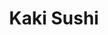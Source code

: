 ---
layout: place
title: "Kaki Sushi"
permalink: /california/san-diego/kaki-sushi.html
stateAbbr: CA
stateName: California
cityName: San Diego
seo:
  name: "Kaki Sushi"
  type: Restaurant
  links: null
description: "Looking for sushi in San Diego, California? Check out Kaki Sushi for a delightful Japanese dining experience. Enjoy a variety of sushi and other dishes in a ..."
place_id: ChIJwzz3tj_-24AR5RkGCuMbLVc
photos:
  - name: >-
      places/ChIJwzz3tj_-24AR5RkGCuMbLVc/photos/AeeoHcI0jzUnmKPGke7rk_tshEvj4uFwHO8DzRP0m8GM8WZnC8kymZjFGcd0XiwWjMeuADcCvPNq3Ub5Emp8KdL89JgFkPTU_IEn_-3RxtrFmiwMTA5XVTsddCYmqYaAIuTCHoyBXmEskBSjtOu94gUgd_wBCN1gIuslhgbBZajK5PTv0TvvyIJL6fwnp6bxtkEcp9Esbfi3M4mx6IBNuOBVdZPS7raGxnJ9pjwpbmnsgwM1kGaDljwV6P_q2onDtQptYU0YTl0vGqPaKr_dFZ9fr94mOAdZsi3tZj3TMzTLdrUzYvgtcqpixhutP7UvJzjvGnLJ9WLER2T1UumfzS2TI-ks8sEEaZSxJmfCekgUAvSbQtUaRQJYWxRBxEFTGywFEDY3w26jl7Kd0tdmxmh-H-vk_CrKn-Xn4aEFgy3QCQ0hUnrX
    widthPx: 1280
    heightPx: 960
    authorAttributions:
      - displayName: Vivian Phung
        uri: https://maps.google.com/maps/contrib/103702090138771477076
        photoUri: >-
          https://lh3.googleusercontent.com/a-/ALV-UjWCrpRyuSmcrpV-e8k-O1SJIkByFtNyp1JVznCbbQfiuK89vvZK=s100-p-k-no-mo
    flagContentUri: >-
      https://www.google.com/local/imagery/report/?cb_client=maps_api_places.places_api&image_key=!1e10!2sCIHM0ogKEICAgIDE39rRjQE&hl=en-US
    googleMapsUri: >-
      https://www.google.com/maps/place//data=!3m4!1e2!3m2!1sCIHM0ogKEICAgIDE39rRjQE!2e10!4m2!3m1!1s0x80dbfe3fb6f73cc3:0x572d1be30a0619e5
  - name: >-
      places/ChIJwzz3tj_-24AR5RkGCuMbLVc/photos/AeeoHcIRSopIzduXqMYZ-YpVZEUcOLN96svNLrgPJ1-ZG12oHXfS_4aBxLOuUSaBqQht_UPWci4KVznuXcBKQ-Ldwp9DDviOw1scVa2AUeKPbaLxOEKaQpasWtyIBLUt5PyS3_zC-CctgOtjpZrrk7JmfNpoukkDGtX2tmMpbTXR_27JYTGVw7HIM_fWqN0DRQT9YeHpkj9SWKJUuqwzpUAIhbfjgPKgZ94ugoEV5SX3mE2-IbL359ZQL-jIHqvq8mq_wcA_I6a4V7nqQgP7US35W9-BrMAsN9fDzTiFD3VJ8m0hzA
    widthPx: 4032
    heightPx: 3024
    authorAttributions:
      - displayName: Kaki Sushi
        uri: https://maps.google.com/maps/contrib/112609504014591287669
        photoUri: >-
          https://lh3.googleusercontent.com/a/ACg8ocLt_2SbnDSuwgR9jAKLjbfEzGD6edK6wNNcZJzJee9aCQWlhQ=s100-p-k-no-mo
    flagContentUri: >-
      https://www.google.com/local/imagery/report/?cb_client=maps_api_places.places_api&image_key=!1e10!2sAF1QipPd9Ov3UlzO8rCBbOcaZiNos61eUbPTtxKCmxGS&hl=en-US
    googleMapsUri: >-
      https://www.google.com/maps/place//data=!3m4!1e2!3m2!1sAF1QipPd9Ov3UlzO8rCBbOcaZiNos61eUbPTtxKCmxGS!2e10!4m2!3m1!1s0x80dbfe3fb6f73cc3:0x572d1be30a0619e5
  - name: >-
      places/ChIJwzz3tj_-24AR5RkGCuMbLVc/photos/AeeoHcKRDx1nHntt857Vowst8zzIEa3OtORy6qBqYYa-w9E30wBiHR8OGZY0MGP5W2ZjRqM2sD6Y8YA5UbsS5trj1tmoA-2oHqpRz3SrlFbErMKEsacXe_WH-53-pG3sxMqfxm6MTxX17PSYGsG629J8urvIr-61GKZOnC6l5AsShxs7OOUG3F2b138msFKmOKeyyWBqqvNF08vLpvvPUF1FJxy-lCfYMclZfzj5FW_YPK7fwj7LAxl5DFEFvx3OKe_0wvjQGtyp0cK_aUAzsgWm0cEJ3frEdgUTOn4YnuE7BBp3r04QyuIr9WgcbBVyziZhjblYsr6eHHL9D_KcDdW7NOAc6w2s7jNE66L9UmB7B1JEK3EpeSlRiOXhwtX8JxBBMxxIzckZu7ZtJXBrSixoutt3XKNTg-RXPDCTzvJ3XWwi6g
    widthPx: 4032
    heightPx: 3024
    authorAttributions:
      - displayName: Vita & Vox
        uri: https://maps.google.com/maps/contrib/112024050350466934263
        photoUri: >-
          https://lh3.googleusercontent.com/a-/ALV-UjXQ4scpln3ripT7aKeiW2l6V85Nsv83px9l1_K0KPFGiqlZCP3Z=s100-p-k-no-mo
    flagContentUri: >-
      https://www.google.com/local/imagery/report/?cb_client=maps_api_places.places_api&image_key=!1e10!2sCIHM0ogKEICAgMCAv-fvZw&hl=en-US
    googleMapsUri: >-
      https://www.google.com/maps/place//data=!3m4!1e2!3m2!1sCIHM0ogKEICAgMCAv-fvZw!2e10!4m2!3m1!1s0x80dbfe3fb6f73cc3:0x572d1be30a0619e5
  - name: >-
      places/ChIJwzz3tj_-24AR5RkGCuMbLVc/photos/AeeoHcKgM81jR1pf-IquGsyJVEncHP1T8GTgAgBuQucUaq3W9eoHJRW6cXNGLrLP4KI0YvrpFVykshR97ttDDyYfi7ZlsgpKZ5hdZqiSDQBt5NKzeFT6BsSbfcLvEJdp3JbUB07tPnpPLRe2CwZyAWc7IRLe6BQbKI8L1vM1DX-wYVR-414RR89ilnaHFfSp-8Z62TtcD0lVx-TJlMQfCuCzUia9c6TgeDXljAqK3oLdSqU2LusWYUgYP7bnOT2wxksNo7hnnMvD6k6d86ai7htA1zeQK-4dfgU02Z_JWGCNAqEKWFaMXLNELrL9AtwVmHignW3w6WLlAJ5FnEHSSEQqFgX91-YGPJeSeiF1aUhnKZDT7-_geGPY4FAJe2ZQFLQlUGeof0Sfh9hj_pbbOwPLEKM9VH51GCemTGqxTSZpqjeSUw
    widthPx: 4032
    heightPx: 3024
    authorAttributions:
      - displayName: m gann
        uri: https://maps.google.com/maps/contrib/103310895653136557272
        photoUri: >-
          https://lh3.googleusercontent.com/a-/ALV-UjWjv-6nlrakgfJCsNpVQeG5CzRN8LVIhYA7Sbap4-lZMv7EL0b8=s100-p-k-no-mo
    flagContentUri: >-
      https://www.google.com/local/imagery/report/?cb_client=maps_api_places.places_api&image_key=!1e10!2sCIHM0ogKEICAgICa8u_QLA&hl=en-US
    googleMapsUri: >-
      https://www.google.com/maps/place//data=!3m4!1e2!3m2!1sCIHM0ogKEICAgICa8u_QLA!2e10!4m2!3m1!1s0x80dbfe3fb6f73cc3:0x572d1be30a0619e5
  - name: >-
      places/ChIJwzz3tj_-24AR5RkGCuMbLVc/photos/AeeoHcL9upYDm5OzHM6rivfpVHfhrvoF4LkAg6DNyNv52h7XrbWsf62PPScOffALNm2NL6LTdNlLExJ31eesAAkwIcsrdUDKH7yEBT0qChyO3Z8cfsXgcJUypKjlW1-u2S4iPngBiXELM1xsK-JS9ZaB382zUaFpAV9gBfHrb5xqE6NUniR5-e-roOGgJ10LXXRNUSI9I_ozTONzcOE9xf0-AJt3SXDbSAHqnwGaWYBuFRvvv-zyqUineiYtT-fSEXotFt3nz2wAkIrRz4hiQ7QywvcMCQSrwi7Hsn_zEdUo9fx0r0IbFLmHN6zqLO4KYZFIEVHm5o78CFYfPTpk2l7SZxhp_mxlMWH2rYM6a74JkeHJHLEIxeOfr5DykLI_e-I63_7GpjuHXPkc2EDvzi_ic7-mmUsnyDohCTRGZ2YxBuDVlyQ
    widthPx: 3024
    heightPx: 4032
    authorAttributions:
      - displayName: Vita & Vox
        uri: https://maps.google.com/maps/contrib/112024050350466934263
        photoUri: >-
          https://lh3.googleusercontent.com/a-/ALV-UjXQ4scpln3ripT7aKeiW2l6V85Nsv83px9l1_K0KPFGiqlZCP3Z=s100-p-k-no-mo
    flagContentUri: >-
      https://www.google.com/local/imagery/report/?cb_client=maps_api_places.places_api&image_key=!1e10!2sCIHM0ogKEICAgMCAv-fv5wE&hl=en-US
    googleMapsUri: >-
      https://www.google.com/maps/place//data=!3m4!1e2!3m2!1sCIHM0ogKEICAgMCAv-fv5wE!2e10!4m2!3m1!1s0x80dbfe3fb6f73cc3:0x572d1be30a0619e5
  - name: >-
      places/ChIJwzz3tj_-24AR5RkGCuMbLVc/photos/AeeoHcIu0J_r2B9x0tBZ2qk4dCPMVZS2-Kpr0Oyab3esbqIRAOc5YcAit7NVs-tXvYBvTMdbnkukjRvHiDnCc3TwiGG2c0I6_rfA-mGXr4KJeP5v7FSNWluqNF9NxIGpI4RTgXHNYfw44XCZgN1GQTTAFj4XOmkmnhY_EWP62O3sOXwGacECfaKFuR7s2O_lnW6ISyZEOCuQ3nMkcQ1X6Gg6QyPYghAieU8GfjmdSu60PN0HNdYo3tuXgEI-6L26pl7nakuhx5hg-Fve0jkRK4BlFkgzkpsMBNtFif8P628fBCKg-n7Ea_2xfLfj0QQ1LSQ2wPz7QpI3TU7op1gguiiVPml-WH9Bs36_ymLlR2bSfYY905Y0EYV5Wq7_8CHzBICFFTBNWco0NjLQWm_noc_I0rYZGHMEHkkj6Npl6EOtibkbEA
    widthPx: 3024
    heightPx: 4032
    authorAttributions:
      - displayName: Jae Ho Sohn
        uri: https://maps.google.com/maps/contrib/108860461651841559822
        photoUri: >-
          https://lh3.googleusercontent.com/a/ACg8ocIC6RdFHBihTh9bnJ5no9bhgZQCuYm8BoFhvrCsW5unTTDy0uVb=s100-p-k-no-mo
    flagContentUri: >-
      https://www.google.com/local/imagery/report/?cb_client=maps_api_places.places_api&image_key=!1e10!2sCIHM0ogKEICAgIDMxcvXWw&hl=en-US
    googleMapsUri: >-
      https://www.google.com/maps/place//data=!3m4!1e2!3m2!1sCIHM0ogKEICAgIDMxcvXWw!2e10!4m2!3m1!1s0x80dbfe3fb6f73cc3:0x572d1be30a0619e5
  - name: >-
      places/ChIJwzz3tj_-24AR5RkGCuMbLVc/photos/AeeoHcJx932F1zeCvYeYFGL7AKbxfdow574yFlHmpT93cBqdI6m69_fURWjxWPl4L89bymBe_Is2X3yl_GMH6TccL-qDdi0wwAdvHDqhoKoFKCC5_9s9bcmZquRWYl-HJ78rotLT5kPr4Lt-YfdyO6YJg6E8l_B1UeydL2liHR_21CP_X6yIdAQw53dv_L1nVPp3a7DNBADyIWijhSDV_VEoa8HADh6eUhGDtbjKB63D8mbaPI52z7xBgXMfA6z8WygWSuISL_ZiAzjDld1bcoLKoUbAshrdzPHMreiJqhfGc2FydlhIjd8OCAge2sTaHL_oox5t6DTsbiOth6LdleQCrYHpH2oGMcurHO9OYsxz1mcR1p2THpEBj5-x38L81Y8Xt6NoNCHZbNHhAKqJgHltrLif8n_opb4BHeE1c_EYkT5WRKOL
    widthPx: 4032
    heightPx: 3024
    authorAttributions:
      - displayName: Cristin Poischbeg
        uri: https://maps.google.com/maps/contrib/101950910278044228868
        photoUri: >-
          https://lh3.googleusercontent.com/a-/ALV-UjUVzrMjduhuh6LcicQrEC5sqnZ3WupSSV3efAcqNnQemqVysH51CA=s100-p-k-no-mo
    flagContentUri: >-
      https://www.google.com/local/imagery/report/?cb_client=maps_api_places.places_api&image_key=!1e10!2sCIHM0ogKEICAgICEvK7t2gE&hl=en-US
    googleMapsUri: >-
      https://www.google.com/maps/place//data=!3m4!1e2!3m2!1sCIHM0ogKEICAgICEvK7t2gE!2e10!4m2!3m1!1s0x80dbfe3fb6f73cc3:0x572d1be30a0619e5
  - name: >-
      places/ChIJwzz3tj_-24AR5RkGCuMbLVc/photos/AeeoHcKsv5D4kgOi47Hm9L4vdUR0HWAl6Ujt_WF8Wa-0p4wk9o3JeLyIodn7CyQ_fc9XL6Vbl7hHvpCNn6UxRp7pjB1RoIvM2W4cyA7EiXL1snhyOF35Gwrh8IC__kxd64jN4eyHbWSU2C034qFRt2o8m1cLcKXk_zmwAFeaSJZa9MR5sDIvsOOnoY3Qlj7ymSuKK5DQWxMlSItCmcXXzCUAxQvdfuBA4-fSamAsKx5ql4zYuBLsUJHigfZ_be-L6ITeI5J4e4zZUBEFrEIxP97lMZVh-kCU4r_STKNB3E381ra7kMc20HjGB9ta--CCwp8AO9YHe9jK4dZRD_YO7_GNQTlMwyIXAiu8GkFVc3KnwbRjQAdErOA4dwbBn1HXcxR7UEk7pDXq_d8_5oOfLZe97XPvCD7P9C0yE-AbzrqcWULUSFHG
    widthPx: 3024
    heightPx: 4032
    authorAttributions:
      - displayName: John Frappier
        uri: https://maps.google.com/maps/contrib/105511710125946470978
        photoUri: >-
          https://lh3.googleusercontent.com/a/ACg8ocJ5CaACRE1qYS4O1tXHq6J0zI01VxvkmNHttlMhCv1ytz9Usg=s100-p-k-no-mo
    flagContentUri: >-
      https://www.google.com/local/imagery/report/?cb_client=maps_api_places.places_api&image_key=!1e10!2sCIHM0ogKEICAgIDK3NGf_gE&hl=en-US
    googleMapsUri: >-
      https://www.google.com/maps/place//data=!3m4!1e2!3m2!1sCIHM0ogKEICAgIDK3NGf_gE!2e10!4m2!3m1!1s0x80dbfe3fb6f73cc3:0x572d1be30a0619e5
  - name: >-
      places/ChIJwzz3tj_-24AR5RkGCuMbLVc/photos/AeeoHcLYMsuUH4r7nxkoq5WKV25i9wvG73xXTSf2U-HJdKNbGPjrgHCpP2MUlBpBQl9o4Zoim9XdCtTfBmW00HDZb8fDSXuyajzQwTxP7slauVtrRA6Y4h1OHVu4pt4EyIzn6KZ684EY7TlfYGVaqC4Zl3_a7LTy_th2KLFX09JzFznyGJAqoJrtdegZJ7UM4swi8T8HRO7sVoLBT1uZ3oc5SZLXCkILzw1IORXcG6AYy67bQmM5SB7qtjPCBgL9vbKG8z9i58M3XtnmAE3Swd09s89-o_CsLUGTtsKChUkKLKXCigRHjEdHfARQ-rfDLeVhJpX7Gdyl6HKHnvNdr7SnqwK0t6U-J9pnw2szpXCMGj7XCVjlxh0ifeL24oUN0OjYd6uheB4W8EJ4Txp4ei5UhJAq4gCueaqhTg9if3TWt-k
    widthPx: 1908
    heightPx: 4032
    authorAttributions:
      - displayName: Angelita Rebuijo
        uri: https://maps.google.com/maps/contrib/116297419529822868073
        photoUri: >-
          https://lh3.googleusercontent.com/a/ACg8ocIRvwlra8UjXlxUcx92Deg2uIoWYM8V9gykptz3zErcO7KBWY5V=s100-p-k-no-mo
    flagContentUri: >-
      https://www.google.com/local/imagery/report/?cb_client=maps_api_places.places_api&image_key=!1e10!2sCIHM0ogKEICAgICy3PGwNw&hl=en-US
    googleMapsUri: >-
      https://www.google.com/maps/place//data=!3m4!1e2!3m2!1sCIHM0ogKEICAgICy3PGwNw!2e10!4m2!3m1!1s0x80dbfe3fb6f73cc3:0x572d1be30a0619e5
  - name: >-
      places/ChIJwzz3tj_-24AR5RkGCuMbLVc/photos/AeeoHcLHuzfdvAxE7qae1Z6dXxXbfon5udPWOzIgufOJW9Pt3XTxaRhryhC7xNAzHbYN3BWeajOGs5NB12ClzLA3VdctDZNyN21JcT0x-wmpjhtU46cp5kYfJs8LKG9g9GcQh_Nk0se57f1pCYUUU_nxEneCeTXRt3OLhc0-xM0avSkg97PMxwfh5gm2OgThew_oePQAm1KXqzWarrzH_TYrQUUdpZ0mvEJxKpYirYLtchaP98ZhWRXQHoJieHCIZPKRXKdxpW7e7kuRydmpE8b3iiCvFXu0iPq6PXYuYmwkJqlveKOec51oYJ37BTOB1bosG8Y1XJP6t_g-nHsE0LLenTFgtHJT-bkdE1xLLNvKrKf1a6-GnN0wOQSqfCTMmi0iWdXXNLNPGCcqGnt2sRzn7pU6tHd4hUVZn7X1tvlLrSXLAA
    widthPx: 3024
    heightPx: 4032
    authorAttributions:
      - displayName: John Frappier
        uri: https://maps.google.com/maps/contrib/105511710125946470978
        photoUri: >-
          https://lh3.googleusercontent.com/a/ACg8ocJ5CaACRE1qYS4O1tXHq6J0zI01VxvkmNHttlMhCv1ytz9Usg=s100-p-k-no-mo
    flagContentUri: >-
      https://www.google.com/local/imagery/report/?cb_client=maps_api_places.places_api&image_key=!1e10!2sCIHM0ogKEICAgIDK3NGffg&hl=en-US
    googleMapsUri: >-
      https://www.google.com/maps/place//data=!3m4!1e2!3m2!1sCIHM0ogKEICAgIDK3NGffg!2e10!4m2!3m1!1s0x80dbfe3fb6f73cc3:0x572d1be30a0619e5
address: 10428 Clairemont Mesa Blvd, San Diego, CA 92124, USA
street: 10428 Clairemont Mesa Blvd
city: San Diego
state: CA
zip: '92124'
country: USA
neighborhood: Tierrasanta
latitude: '32.830159'
longitude: '-117.104683'
accessibility_options:
  wheelchairAccessibleParking: true
  wheelchairAccessibleEntrance: true
  wheelchairAccessibleRestroom: true
  wheelchairAccessibleSeating: true
business_status: OPERATIONAL
name: Kaki Sushi
google_maps_links:
  directionsUri: >-
    https://www.google.com/maps/dir//''/data=!4m7!4m6!1m1!4e2!1m2!1m1!1s0x80dbfe3fb6f73cc3:0x572d1be30a0619e5!3e0
  placeUri: https://maps.google.com/?cid=6281707717191408101
  writeAReviewUri: >-
    https://www.google.com/maps/place//data=!4m3!3m2!1s0x80dbfe3fb6f73cc3:0x572d1be30a0619e5!12e1
  reviewsUri: >-
    https://www.google.com/maps/place//data=!4m4!3m3!1s0x80dbfe3fb6f73cc3:0x572d1be30a0619e5!9m1!1b1
  photosUri: >-
    https://www.google.com/maps/place//data=!4m3!3m2!1s0x80dbfe3fb6f73cc3:0x572d1be30a0619e5!10e5
primary_type: Japanese Restaurant
opening_hours:
  regular: null
  current: null
secondary_opening_hours:
  regular:
    weekdayDescriptions: null
    type: null
  current:
    weekdayDescriptions: null
    type: null
phone: null
price_level: null
price_range: null
rating: null
rating_count: 0
website: null
reviews: null
parking_options: null
payment_options: null
allow_dogs: null
curbside_pickup: null
delivery: null
dine_in: null
good_for_children: null
good_for_groups: null
good_for_sports: null
live_music: null
menu_for_children: null
outdoor_seating: null
reservable: null
restroom: null
serves_beer: null
serves_breakfast: null
serves_brunch: null
serves_cocktails: null
serves_coffee: null
serves_dinner: null
serves_dessert: null
serves_lunch: null
serves_vegetarian_food: null
serves_wine: null
takeout: null
summary: null

---